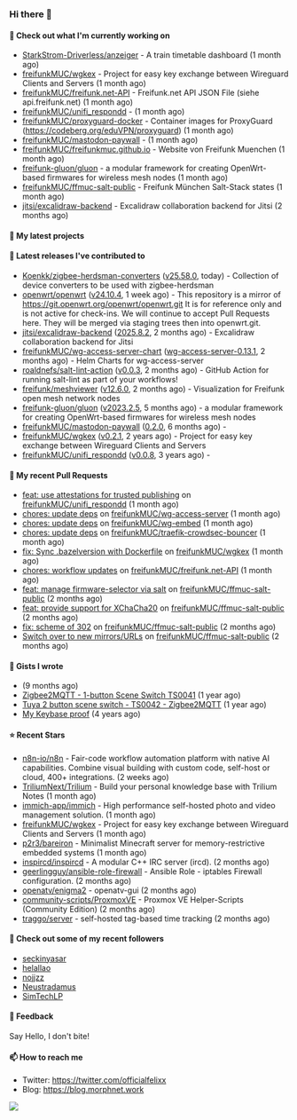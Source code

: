 ### Hi there 👋

#### 👷 Check out what I'm currently working on

- [StarkStrom-Driverless/anzeiger](https://github.com/StarkStrom-Driverless/anzeiger) - A train timetable dashboard (1 month ago)
- [freifunkMUC/wgkex](https://github.com/freifunkMUC/wgkex) - Project for easy key exchange between Wireguard Clients and Servers (1 month ago)
- [freifunkMUC/freifunk.net-API](https://github.com/freifunkMUC/freifunk.net-API) - Freifunk.net API JSON File (siehe api.freifunk.net) (1 month ago)
- [freifunkMUC/unifi_respondd](https://github.com/freifunkMUC/unifi_respondd) -  (1 month ago)
- [freifunkMUC/proxyguard-docker](https://github.com/freifunkMUC/proxyguard-docker) - Container images for ProxyGuard (https://codeberg.org/eduVPN/proxyguard) (1 month ago)
- [freifunkMUC/mastodon-paywall](https://github.com/freifunkMUC/mastodon-paywall) -  (1 month ago)
- [freifunkMUC/freifunkmuc.github.io](https://github.com/freifunkMUC/freifunkmuc.github.io) - Website von Freifunk Muenchen (1 month ago)
- [freifunk-gluon/gluon](https://github.com/freifunk-gluon/gluon) - a modular framework for creating OpenWrt-based firmwares for wireless mesh nodes (1 month ago)
- [freifunkMUC/ffmuc-salt-public](https://github.com/freifunkMUC/ffmuc-salt-public) - Freifunk München Salt-Stack states (1 month ago)
- [jitsi/excalidraw-backend](https://github.com/jitsi/excalidraw-backend) - Excalidraw collaboration backend for Jitsi (2 months ago)

#### 🌱 My latest projects


#### 🔭 Latest releases I've contributed to

- [Koenkk/zigbee-herdsman-converters](https://github.com/Koenkk/zigbee-herdsman-converters) ([v25.58.0](https://github.com/Koenkk/zigbee-herdsman-converters/releases/tag/v25.58.0), today) - Collection of device converters to be used with zigbee-herdsman
- [openwrt/openwrt](https://github.com/openwrt/openwrt) ([v24.10.4](https://github.com/openwrt/openwrt/releases/tag/v24.10.4), 1 week ago) - This repository is a mirror of https://git.openwrt.org/openwrt/openwrt.git It is for reference only and is not active for check-ins.  We will continue to accept Pull Requests here. They will be merged via staging trees then into openwrt.git.
- [jitsi/excalidraw-backend](https://github.com/jitsi/excalidraw-backend) ([2025.8.2](https://github.com/jitsi/excalidraw-backend/releases/tag/2025.8.2), 2 months ago) - Excalidraw collaboration backend for Jitsi
- [freifunkMUC/wg-access-server-chart](https://github.com/freifunkMUC/wg-access-server-chart) ([wg-access-server-0.13.1](https://github.com/freifunkMUC/wg-access-server-chart/releases/tag/wg-access-server-0.13.1), 2 months ago) - Helm Charts for wg-access-server
- [roaldnefs/salt-lint-action](https://github.com/roaldnefs/salt-lint-action) ([v0.0.3](https://github.com/roaldnefs/salt-lint-action/releases/tag/v0.0.3), 2 months ago) - GitHub Action for running salt-lint as part of your workflows!
- [freifunk/meshviewer](https://github.com/freifunk/meshviewer) ([v12.6.0](https://github.com/freifunk/meshviewer/releases/tag/v12.6.0), 2 months ago) - Visualization for Freifunk open mesh network nodes
- [freifunk-gluon/gluon](https://github.com/freifunk-gluon/gluon) ([v2023.2.5](https://github.com/freifunk-gluon/gluon/releases/tag/v2023.2.5), 5 months ago) - a modular framework for creating OpenWrt-based firmwares for wireless mesh nodes
- [freifunkMUC/mastodon-paywall](https://github.com/freifunkMUC/mastodon-paywall) ([0.2.0](https://github.com/freifunkMUC/mastodon-paywall/releases/tag/0.2.0), 6 months ago) - 
- [freifunkMUC/wgkex](https://github.com/freifunkMUC/wgkex) ([v0.2.1](https://github.com/freifunkMUC/wgkex/releases/tag/v0.2.1), 2 years ago) - Project for easy key exchange between Wireguard Clients and Servers
- [freifunkMUC/unifi_respondd](https://github.com/freifunkMUC/unifi_respondd) ([v0.0.8](https://github.com/freifunkMUC/unifi_respondd/releases/tag/v0.0.8), 3 years ago) - 

#### 🔨 My recent Pull Requests

- [feat: use attestations for trusted publishing](https://github.com/freifunkMUC/unifi_respondd/pull/58) on [freifunkMUC/unifi_respondd](https://github.com/freifunkMUC/unifi_respondd) (1 month ago)
- [chores: update deps](https://github.com/freifunkMUC/wg-access-server/pull/976) on [freifunkMUC/wg-access-server](https://github.com/freifunkMUC/wg-access-server) (1 month ago)
- [chores: update deps](https://github.com/freifunkMUC/wg-embed/pull/28) on [freifunkMUC/wg-embed](https://github.com/freifunkMUC/wg-embed) (1 month ago)
- [chores: update deps](https://github.com/freifunkMUC/traefik-crowdsec-bouncer/pull/57) on [freifunkMUC/traefik-crowdsec-bouncer](https://github.com/freifunkMUC/traefik-crowdsec-bouncer) (1 month ago)
- [fix: Sync .bazelversion with Dockerfile](https://github.com/freifunkMUC/wgkex/pull/191) on [freifunkMUC/wgkex](https://github.com/freifunkMUC/wgkex) (1 month ago)
- [chores: workflow updates](https://github.com/freifunkMUC/freifunk.net-API/pull/32) on [freifunkMUC/freifunk.net-API](https://github.com/freifunkMUC/freifunk.net-API) (1 month ago)
- [feat: manage firmware-selector via salt](https://github.com/freifunkMUC/ffmuc-salt-public/pull/213) on [freifunkMUC/ffmuc-salt-public](https://github.com/freifunkMUC/ffmuc-salt-public) (2 months ago)
- [feat: provide support for XChaCha20](https://github.com/freifunkMUC/ffmuc-salt-public/pull/212) on [freifunkMUC/ffmuc-salt-public](https://github.com/freifunkMUC/ffmuc-salt-public) (2 months ago)
- [fix: scheme of 302](https://github.com/freifunkMUC/ffmuc-salt-public/pull/211) on [freifunkMUC/ffmuc-salt-public](https://github.com/freifunkMUC/ffmuc-salt-public) (2 months ago)
- [Switch over to new mirrors/URLs](https://github.com/freifunkMUC/ffmuc-salt-public/pull/210) on [freifunkMUC/ffmuc-salt-public](https://github.com/freifunkMUC/ffmuc-salt-public) (2 months ago)

#### 📓 Gists I wrote

- [](https://gist.github.com/609a3bc4000c9a01e229526ab6a760e6) (9 months ago)
- [Zigbee2MQTT - 1-button Scene Switch TS0041](https://gist.github.com/3cc8fbe7954c752d93a6abd1192399b6) (1 year ago)
- [Tuya 2 button scene switch - TS0042 - Zigbee2MQTT](https://gist.github.com/bd9315849536e6b3606861984a68b299) (1 year ago)
- [My Keybase proof](https://gist.github.com/69863960a08efeb03ad576ccaf93d880) (4 years ago)

#### ⭐ Recent Stars

- [n8n-io/n8n](https://github.com/n8n-io/n8n) - Fair-code workflow automation platform with native AI capabilities. Combine visual building with custom code, self-host or cloud, 400&#43; integrations. (2 weeks ago)
- [TriliumNext/Trilium](https://github.com/TriliumNext/Trilium) - Build your personal knowledge base with Trilium Notes (1 month ago)
- [immich-app/immich](https://github.com/immich-app/immich) - High performance self-hosted photo and video management solution. (1 month ago)
- [freifunkMUC/wgkex](https://github.com/freifunkMUC/wgkex) - Project for easy key exchange between Wireguard Clients and Servers (1 month ago)
- [p2r3/bareiron](https://github.com/p2r3/bareiron) - Minimalist Minecraft server for memory-restrictive embedded systems (1 month ago)
- [inspircd/inspircd](https://github.com/inspircd/inspircd) - A modular C&#43;&#43; IRC server (ircd). (2 months ago)
- [geerlingguy/ansible-role-firewall](https://github.com/geerlingguy/ansible-role-firewall) - Ansible Role - iptables Firewall configuration. (2 months ago)
- [openatv/enigma2](https://github.com/openatv/enigma2) - openatv-gui (2 months ago)
- [community-scripts/ProxmoxVE](https://github.com/community-scripts/ProxmoxVE) - Proxmox VE Helper-Scripts (Community Edition)  (2 months ago)
- [traggo/server](https://github.com/traggo/server) - self-hosted tag-based time tracking (2 months ago)

#### 👯 Check out some of my recent followers

- [seckinyasar](https://github.com/seckinyasar)
- [helallao](https://github.com/helallao)
- [nojjzz](https://github.com/nojjzz)
- [Neustradamus](https://github.com/Neustradamus)
- [SimTechLP](https://github.com/SimTechLP)

#### 💬 Feedback

Say Hello, I don't bite!

#### 📫 How to reach me

- Twitter: https://twitter.com/officialfelixx
- Blog: https://blog.morphnet.work

<img align="left" src="https://github-readme-stats.vercel.app/api?username=GoliathLabs&show_icons=true&hide_border=true&layout=compact&theme=chartreuse-dark&hide_rank=true&include_all_commits=true&bg_color=0d1117" />
